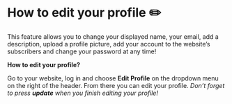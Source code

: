 # How to edit your profile  ✏️

This feature allows you to change your displayed name, your email, add a description, upload a profile picture, add your account to the website’s subscribers and change your password at any time! 

**How to edit your profile?**

Go to your website, log in and choose  **Edit Profile**  on the dropdown menu on the right of the header. From there  you can edit your profile.
*Don’t forget to press  **update**  when you finish editing your profile!*
